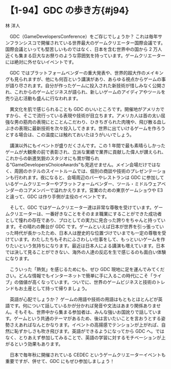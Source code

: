 # 【1-94】GDC の歩き方{#j94}

<div class="author">林 洋人</div>

　GDC（GameDevelopersConference）をご存じでしょうか？ これは毎年サンフランシスコで開催されている世界最大のゲームクリエーター国際会議です。国際会議といっても堅苦しいものではなく、日本を含む世界中の国から 2 万人近くも集まる巨大なお祭りのような雰囲気を持っています。ゲームクリエーターには絶対に外せないイベントです。

　GDC ではプラットフォームベンダーの重大発表や、世界的超大作のメイキングも見られますが、他にも何百という講演があり、あらゆる視点からゲームの事が語り尽されます。自分が作ったゲームに投入された新技術が惜しみなく公開され、これからのゲームビジネスが語られ、新しいゲームのアイディアやツールを売り込む活動も盛んに行なわれます。

　異文化を肌で感じられることも GDC のいいところです。開催地がアメリカですから、そこで流行っている表現や技術が目立ちます。アメリカ人は首の太い屈強な男の筋肉の表現にとことんこだわり、ひきちぎられた肉塊や、飛び散る血しぶきの表現に最新技術を次々投入してきます。世界に出ていけるゲームを作ろうとする場合は、この温度には触れておいたほうがいいでしょう。

　講演以外にもイベントが盛りだくさんです。この 1 年間で最も素晴らしかったゲームが大観衆の前で表彰され、立派な業績で業界に貢献した偉人が讃えられ、これからの新進気鋭のスタジオにも賞が贈られる“GameDevelopersChoiceAwards”も見逃せません。メイン会場だけではなく、周囲のホテルのスイートルームでは、個別の商談や技術のプレゼンテーションも行われます。夜になると、会場周辺のバーやレストランは GDC に参加しているゲームクリエーターやプラットフォームベンダー、ツール・ミドルウェアベンダーのコアメンバーで溢れかえります。営業のための東京ゲームショウや E3 と違って、GDC は作り手側が主役のイベントです。

　そして、GDC ではゲームクリエーター達は非常な尊敬を受けています。ゲームクリエーターは、一番好きなことをそのまま職業にすることができた成功者として憧れの存在であり、プロとしての実力に見合った誇りをちゃんと持っています。その晴れの舞台が GDC です。ゲームといえば日本が世界を引っ張っていった時代が長かったため、日本人は歴史的な位置づけでいまでも一定の尊敬を受けています。わたしたちもそれにふさわしい仕事をして、もっといいゲームを作りたいという気持ちになります。最近は日本人による講演も増えています。日本では決して見ることができない、海外の人達の反応を生で感じるのも面白い体験になります。

　こういった「熱気」を感じるためにも、ぜひ GDC 現地に足を運んでみてください。どんな情報でもインターネットで簡単に手に入るこの時代にこそ「ライブ」の価値が高くなっています。ついでに、世界のゲームビジネスと技術のトレンドもお土産として持って帰りましょう。

　英語が心配でしょうか？ ゲームの用語や技術の用語はもともとほとんどが英語です。何について話しているかが分かれば発音や文法はあまり関係ありません。そもそも、世界中から集まる参加者は、みんな強いお国訛りで話しています。ゲームという共通のテーマがあるため、後は言いたいことを言おうとする姿勢さえあればなんとかなります。イベントの高揚感でテンションが上がれば、自然に恥ずかしさも吹き飛びます。英語ができるようになってから GDC へ。ではなく、とりあえず参加してみることで、英語の学習に対するモチベーションが上がるという効果もあります。

　日本で毎年秋に開催されている CEDEC というゲームクリエーターイベントも重要ですが、併せて、GDC にもぜひ参加しましょう！
